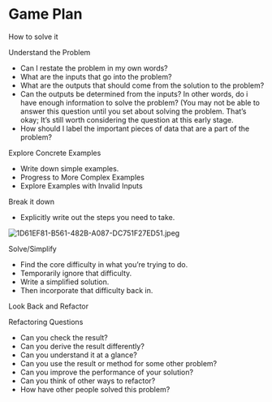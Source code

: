 # Game Plan

How to solve it

Understand the Problem

- Can I restate the problem in my own words?
- What are the inputs that go into the problem?
- What are the outputs that should come from the solution to the problem?
- Can the outputs be determined from the inputs? In other words, do i have enough information to solve the problem? (You may not be able to answer this question until you set about solving the problem. That’s okay; It’s still worth considering the question at this early stage.
- How should I label the important pieces of data that are a part of the problem?

Explore Concrete Examples

- Write down simple examples.
- Progress to More Complex Examples
- Explore Examples with Invalid Inputs

Break it down

- Explicitly write out the steps you need to take.

![1D61EF81-B561-482B-A087-DC751F27ED51.jpeg](https://s3-us-west-2.amazonaws.com/secure.notion-static.com/37dc8fd1-305c-4397-ba19-02dca045ac0f/1D61EF81-B561-482B-A087-DC751F27ED51.jpeg)

Solve/Simplify

- Find the core difficulty in what you’re trying to do.
- Temporarily ignore that difficulty.
- Write a simplified solution.
- Then incorporate that difficulty back in.

Look Back and Refactor

Refactoring Questions

- Can you check the result?
- Can you derive the result differently?
- Can you understand it at a glance?
- Can you use the result or method for some other problem?
- Can you improve the performance of your solution?
- Can you think of other ways to refactor?
- How have other people solved this problem?